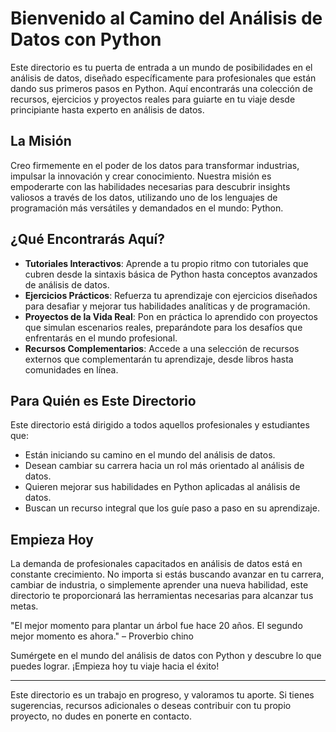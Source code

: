 # Bienvenido al Camino del Análisis de Datos con Python

Este directorio es tu puerta de entrada a un mundo de posibilidades en el análisis de datos, diseñado específicamente para profesionales que están dando sus primeros pasos en Python. Aquí encontrarás una colección de recursos, ejercicios y proyectos reales para guiarte en tu viaje desde principiante hasta experto en análisis de datos.

## La Misión

Creo firmemente en el poder de los datos para transformar industrias, impulsar la innovación y crear conocimiento. Nuestra misión es empoderarte con las habilidades necesarias para descubrir insights valiosos a través de los datos, utilizando uno de los lenguajes de programación más versátiles y demandados en el mundo: Python.

## ¿Qué Encontrarás Aquí?

- **Tutoriales Interactivos**: Aprende a tu propio ritmo con tutoriales que cubren desde la sintaxis básica de Python hasta conceptos avanzados de análisis de datos.
- **Ejercicios Prácticos**: Refuerza tu aprendizaje con ejercicios diseñados para desafiar y mejorar tus habilidades analíticas y de programación.
- **Proyectos de la Vida Real**: Pon en práctica lo aprendido con proyectos que simulan escenarios reales, preparándote para los desafíos que enfrentarás en el mundo profesional.
- **Recursos Complementarios**: Accede a una selección de recursos externos que complementarán tu aprendizaje, desde libros hasta comunidades en línea.

## Para Quién es Este Directorio

Este directorio está dirigido a todos aquellos profesionales y estudiantes que:

- Están iniciando su camino en el mundo del análisis de datos.
- Desean cambiar su carrera hacia un rol más orientado al análisis de datos.
- Quieren mejorar sus habilidades en Python aplicadas al análisis de datos.
- Buscan un recurso integral que los guíe paso a paso en su aprendizaje.

## Empieza Hoy

La demanda de profesionales capacitados en análisis de datos está en constante crecimiento. No importa si estás buscando avanzar en tu carrera, cambiar de industria, o simplemente aprender una nueva habilidad, este directorio te proporcionará las herramientas necesarias para alcanzar tus metas.

"El mejor momento para plantar un árbol fue hace 20 años. El segundo mejor momento es ahora." – Proverbio chino

Sumérgete en el mundo del análisis de datos con Python y descubre lo que puedes lograr. ¡Empieza hoy tu viaje hacia el éxito!

---

Este directorio es un trabajo en progreso, y valoramos tu aporte. Si tienes sugerencias, recursos adicionales o deseas contribuir con tu propio proyecto, no dudes en ponerte en contacto.
